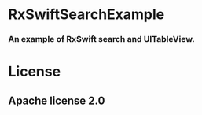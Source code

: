# RxSwiftSearchExample
### An example of RxSwift search and UITableView.

# License

## Apache license 2.0
